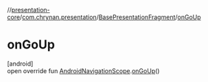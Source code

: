 //[presentation-core](../../../index.md)/[com.chrynan.presentation](../index.md)/[BasePresentationFragment](index.md)/[onGoUp](on-go-up.md)

# onGoUp

[android]\
open override fun [AndroidNavigationScope](../-android-navigation-scope/index.md).[onGoUp](on-go-up.md)()

